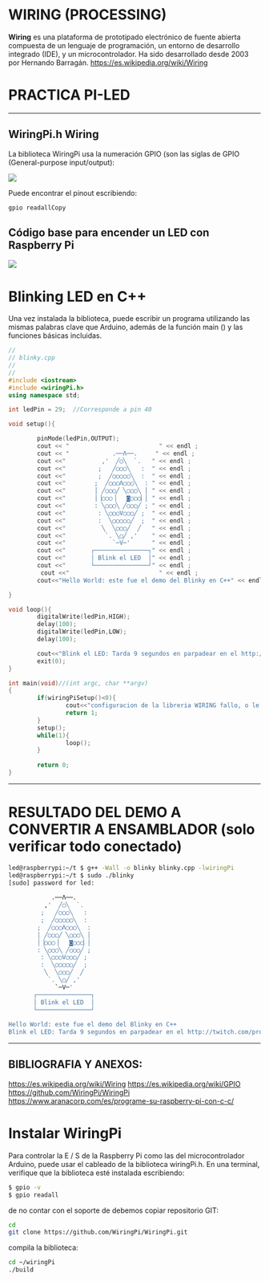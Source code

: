 # WIRING (PROCESSING)

**Wiring** es una plataforma de prototipado electrónico de fuente abierta compuesta de un lenguaje de programación, un entorno de desarrollo integrado (IDE), y un microcontrolador. Ha sido desarrollado desde 2003 por Hernando Barragán. https://es.wikipedia.org/wiki/Wiring


# PRACTICA PI-LED 


------

## WiringPi.h Wiring
La biblioteca WiringPi usa la numeración GPIO (son las siglas de GPIO (General-purpose input/output):

![](https://www.aranacorp.com/wp-content/uploads/raspberrypi-gpio-wiringpi-pinout.png)

Puede encontrar el pinout escribiendo:

```bash
gpio readallCopy
```


## Código base para encender un LED con Raspberry Pi

![](https://www.aranacorp.com/wp-content/uploads/raspberry-pi3-led_bb.png)


# Blinking LED en C++

Una vez instalada la biblioteca, puede escribir un programa utilizando las mismas palabras clave que Arduino, además de la función main () y las funciones básicas incluidas.

```cpp
//
// blinky.cpp
//
//
#include <iostream>
#include <wiringPi.h>
using namespace std;

int ledPin = 29;  //Corresponde a pin 40

void setup(){

        pinMode(ledPin,OUTPUT);
        cout << "                         " << endl ;    
        cout << "            .──Λ──.     " << endl ; 
        cout <<"          ,'  ╱◯╲  `.   " << endl ; 
        cout <<"         ;   ╱◯◯◯╲   :  " << endl ; 
        cout <<"         ;  ╱◯◯◯◯◯╲  :  " << endl ; 
        cout <<"        ;  ╱◯◯◯Λ◯◯◯╲  : " << endl ; 
        cout <<"        │ ╱◯◯◯╱ ╲◯◯◯╲ │ " << endl ; 
        cout <<"        │▕◯◯◯▕   ◙◯◯◯▏│ " << endl ; 
        cout <<"        : ╲◯◯◯╲ ╱◯◯◯╱ ; " << endl ; 
        cout <<"         : ╲◯◯◯V◯◯◯╱ ;  " << endl ; 
        cout <<"         :  ╲◯◯◯◯◯╱  ;  " << endl ; 
        cout <<"          ╲  ╲◯◯◯╱  ╱   " << endl ; 
        cout <<"           `. ╲◯╱ ,'    " << endl ; 
        cout <<"             `─V─'      " << endl ; 
        cout <<"       ┌───────────────┐" << endl ; 
        cout <<"       │ Blink el LED  │" << endl ; 
        cout <<"       └───────────────┘" << endl ; 
         cout <<"                         " << endl ;
        cout<<"Hello World: este fue el demo del Blinky en C++" << endl;

}

void loop(){
        digitalWrite(ledPin,HIGH);
        delay(100);
        digitalWrite(ledPin,LOW);
        delay(100);

        cout<<"Blink el LED: Tarda 9 segundos en parpadear en el http://twitch.com/profesolis" << endl;
        exit(0);
}

int main(void)//(int argc, char **argv)
{
        if(wiringPiSetup()<0){
                cout<<"configuracion de la libreria WIRING fallo, o le falto correrlo en $sudo"<<endl;
                return 1;
        }
        setup();
        while(1){
                loop();
        }
        
        return 0;
}


```
----
# RESULTADO DEL DEMO A CONVERTIR A ENSAMBLADOR (solo verificar todo conectado)
```bash
led@raspberrypi:~/t $ g++ -Wall -o blinky blinky.cpp -lwiringPi
led@raspberrypi:~/t $ sudo ./blinky 
[sudo] password for led: 
                         
            .──Λ──.     
          ,'  ╱◯╲  `.   
         ;   ╱◯◯◯╲   :  
         ;  ╱◯◯◯◯◯╲  :  
        ;  ╱◯◯◯Λ◯◯◯╲  : 
        │ ╱◯◯◯╱ ╲◯◯◯╲ │ 
        │▕◯◯◯▕   ◙◯◯◯▏│ 
        : ╲◯◯◯╲ ╱◯◯◯╱ ; 
         : ╲◯◯◯V◯◯◯╱ ;  
         :  ╲◯◯◯◯◯╱  ;  
          ╲  ╲◯◯◯╱  ╱   
           `. ╲◯╱ ,'    
             `─V─'      
       ┌───────────────┐
       │ Blink el LED  │
       └───────────────┘
                         
Hello World: este fue el demo del Blinky en C++
Blink el LED: Tarda 9 segundos en parpadear en el http://twitch.com/profesolis
```


----
## BIBLIOGRAFIA Y ANEXOS:
https://es.wikipedia.org/wiki/Wiring
https://es.wikipedia.org/wiki/GPIO
https://github.com/WiringPi/WiringPi
https://www.aranacorp.com/es/programe-su-raspberry-pi-con-c-c/

# Instalar WiringPi 
Para controlar la E / S de la Raspberry Pi como las del microcontrolador Arduino, puede usar el cableado de la biblioteca wiringPi.h.
En una terminal, verifique que la biblioteca esté instalada escribiendo:

```bash
$ gpio -v
$ gpio readall
```
de no contar con el soporte de debemos copiar repositorio GIT:

```bash
cd
git clone https://github.com/WiringPi/WiringPi.git
```
compila la biblioteca:

```bash
cd ~/wiringPi
./build
```

